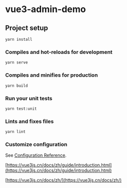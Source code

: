 <!--
 * @Date: 2020-12-01 15:02:12
 * @LastEditors: Please set LastEditors
 * @LastEditTime: 2020-12-01 21:34:58
 * @FilePath: \partd:\rf-dev\vue3-admin-demo\README.md
-->
# vue3-admin-demo

## Project setup
```
yarn install
```

### Compiles and hot-reloads for development
```
yarn serve
```

### Compiles and minifies for production
```
yarn build
```

### Run your unit tests
```
yarn test:unit
```

### Lints and fixes files
```
yarn lint
```

### Customize configuration
See [Configuration Reference](https://cli.vuejs.org/config/).

[https://vue3js.cn/docs/zh/guide/introduction.html](https://vue3js.cn/docs/zh/guide/introduction.html)

[https://vue3js.cn/docs/zh/](https://vue3js.cn/docs/zh/)